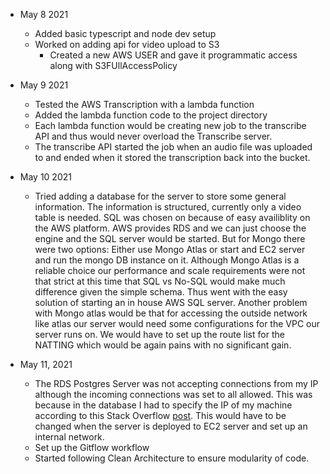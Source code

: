 - May 8 2021
    - Added basic typescript and node dev setup
    - Worked on adding api for video upload to S3
        - Created a new AWS USER and gave it programmatic access along with S3FUllAccessPolicy
- May 9 2021
    - Tested the AWS Transcription with a lambda function
    - Added the lambda function code to the project directory
    - Each lambda function would be creating new job to the transcribe API and thus would never overload the Transcribe server.
    - The transcribe API started the job when an audio file was uploaded to and ended when it stored the transcription back into the bucket.

- May 10 2021 
    - Tried adding a database for the server to store some general information. The information is structured, currently only a video table is needed. SQL was chosen on because of easy availiblity on the AWS platform. AWS provides RDS and we can just choose the engine and the SQL server would be started. But for Mongo there were two options:
    Either use Mongo Atlas or start and EC2 server and run the mongo DB instance on it. Although Mongo Atlas is a reliable choice our performance and scale requirements were not that strict at this time that SQL vs No-SQL would make much difference given the simple schema.
    Thus went with the easy solution of starting an in house AWS SQL server. Another problem with Mongo atlas would be that for accessing the outside network like atlas our server would need some configurations for the VPC our server runs on. We would have to set up the route list for the NATTING which would be again pains with no significant gain.

- May 11, 2021
    - The RDS Postgres Server was not accepting connections from my IP although the incoming connections was set to all allowed. This was because in the database I had to specify the IP of my machine according to this Stack Overflow [post](https://stackoverflow.com/questions/61062027/aws-rds-to-pgadmin-error-saving-properties-unable-to-connect-to-server-timeout). This would have to be changed when the server is deployed to EC2 server and set up an internal network.
    - Set up the Gitflow workflow
    - Started following Clean Architecture to ensure modularity of code.